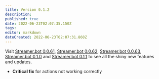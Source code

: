 ```yaml
---
title: Version 0.1.2
description:
published: true
date: 2022-06-23T02:07:35.150Z
tags:
editor: markdown
dateCreated: 2022-06-23T02:07:31.860Z
---
```


Visit [Streamer.bot 0.0.61](/en/Changelogs/Archives/Version-0061), [Streamer.bot 0.0.62](/en/Changelogs/Archives/Version-0062), [Streamer.bot 0.0.63](/en/Changelogs/Archives/Version-0063), [Streamer.bot 0.1.0](/en/Changelogs/Version-010) and [Streamer.bot 0.1.1](/en/Changelogs/Version-011) to see all the shiny new features and updates.

* **Critical fix** for actions not working correctly


